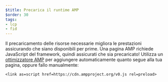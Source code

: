 ```yaml
---
$title: Precarica il runtime AMP
$order: 30
tags:
- lcp
- fid
---
```


Il precaricamento delle risorse necessarie migliora le prestazioni assicurando che siano disponibili per prime. Una pagina AMP richiede JavaScript del framework, quindi assicurati che sia precaricato! Utilizza un [ottimizzatore AMP](https://amp.dev/documentation/guides-and-tutorials/optimize-and-measure/amp-optimizer-guide/) per aggiungere automaticamente quanto segue alla tua pagina, oppure fallo manualmente:

```
<link as=script href=https://cdn.ampproject.org/v0.js rel=preload>
```
